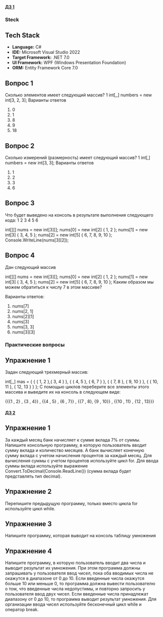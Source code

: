 #### [ДЗ 1](https://github.com/MariaMayskaya/--/blob/main/рыба/Program1.cs)

### Steck

## Tech Stack

*   **Language:** C#
*   **IDE:** Microsoft Visual Studio 2022
*   **Target Framework:** .NET 7.0
*   **UI Framework:** WPF (Windows Presentation Foundation)
*   **ORM:** Entity Framework Core 7.0

  
## Вопрос 1
Сколько элементов имеет следующий массив? 1 int[,,] numbers = new int[3, 2, 3]; Варианты ответов
1. 0
2. 1
3. 8
4. 9
5. 18

## Вопрос 2
Сколько измерений (размерность) имеет следующий массив? 1 int[,] numbers = new int[3, 3]; Варианты ответов
1. 1
2. 2
3. 3
4. 6

## Вопрос 3
Что будет выведено на консоль в результате выполнения следующего кода: 1 2 3 4 5 6

int[][] nums = new int[3][];
nums[0] = new int[2] { 1, 2 };
nums[1] = new int[3] { 3, 4, 5 }; 
nums[2] = new int[5] { 6, 7, 8, 9, 10 };
Console.WriteLine(nums[3][2]);

## Вопрос 4
Дан следующий массив

int[][] nums = new int[3][];
nums[0] = new int[2] { 1, 2 };
nums[1] = new int[3] { 3, 4, 5 }; 
nums[2] = new int[5] { 6, 7, 8, 9, 10 };
Каким образом мы можем обратиться к числу 7 в этом массиве?

Варианты ответов:
1. nums[7]
2. nums[2, 1]
3. nums[2][1]
4. nums[3]
5. nums[3, 3]
6. nums[3][3]

### Практические вопросы
## Упражнение 1

Задан следующий трехмерный массив:

int[,,] mas = { { { 1, 2 },{ 3, 4 } }, 
                { { 4, 5 }, { 6, 7 } }, 
                { { 7, 8 }, { 9, 10 } }, 
                { { 10, 11 }, { 12, 13 } }
              };
С помощью циклов переберите все элементы этого массива и выведите их на консоль в следующем виде:

{{{1 , 2} , {3 , 4}} , {{4 , 5} , {6 , 7}} , {{7 , 8}, {9 , 10}} , {{10 , 11} , {12 , 13}}}


#### [ДЗ 2](https://github.com/MariaMayskaya/--/blob/main/рыба/Program2.cs)

## Упражнение 1
За каждый месяц банк начисляет к сумме вклада 7% от суммы. Напишите консольную программу, в которую пользователь вводит сумму вклада и количество месяцев. А банк вычисляет конечную сумму вклада с учетом начисления процентов за каждый месяц.
Для вычисления суммы с учетом процентов используйте цикл for. Для ввода суммы вклада используйте выражение Convert.ToDecimal(Console.ReadLine()) (сумма вклада будет представлять тип decimal).

## Упражнение 2
Перепишите предыдущую программу, только вместо цикла for используйте цикл while.

## Упражнение 3
Напишите программу, которая выводит на консоль таблицу умножения

## Упражнение 4
Напишите программу, в которую пользователь вводит два числа и выводит результат их умножения. При этом программа должны запрашивать у пользователя ввод чисел, пока оба вводимых числа не окажутся в диапазоне от 0 до 10. Если введенные числа окажутся больше 10 или меньше 0, то программа должна вывести пользователю о том, что введенные числа недопустимы, и повторно запросить у пользователя ввод двух чисел. Если введенные числа принадлежат диапазону от 0 до 10, то программа выводит результат умножения.
Для организации ввода чисел используйте бесконечный цикл while и оператор break.
